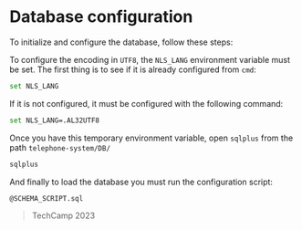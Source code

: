 # Database configuration

To initialize and configure the database, follow these steps:

To configure the encoding in `UTF8`, the `NLS_LANG` environment variable must be set.
The first thing is to see if it is already configured from `cmd`:
```bash
set NLS_LANG
```

If it is not configured, it must be configured with the following command:
```bash
set NLS_LANG=.AL32UTF8
```	

Once you have this temporary environment variable, open `sqlplus` from the path `telephone-system/DB/`
```bash
sqlplus
```

And finally to load the database you must run the configuration script:
```
@SCHEMA_SCRIPT.sql
```

> TechCamp 2023
